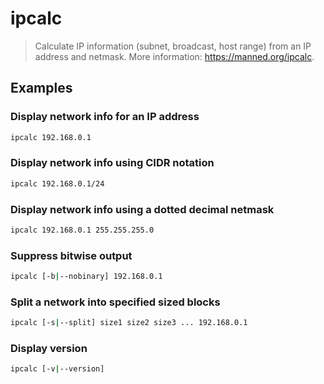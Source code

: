 # ipcalc

> Calculate IP information (subnet, broadcast, host range) from an IP address and netmask. More information: <https://manned.org/ipcalc>.

## Examples

### Display network info for an IP address

```bash
ipcalc 192.168.0.1
```

### Display network info using CIDR notation

```bash
ipcalc 192.168.0.1/24
```

### Display network info using a dotted decimal netmask

```bash
ipcalc 192.168.0.1 255.255.255.0
```

### Suppress bitwise output

```bash
ipcalc [-b|--nobinary] 192.168.0.1
```

### Split a network into specified sized blocks

```bash
ipcalc [-s|--split] size1 size2 size3 ... 192.168.0.1
```

### Display version

```bash
ipcalc [-v|--version]
```

